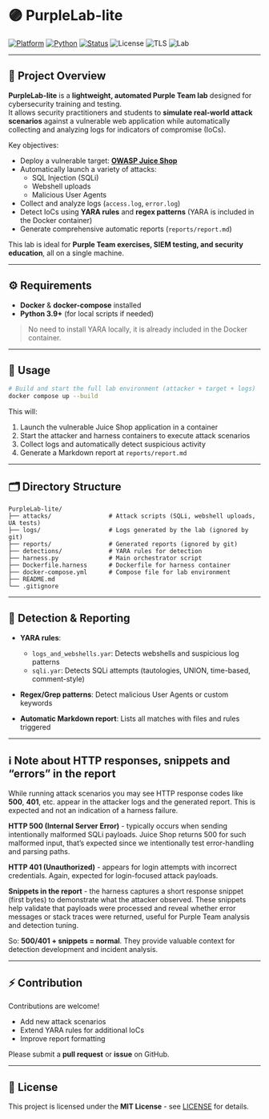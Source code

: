 # 🟣 PurpleLab-lite

[![Platform](https://img.shields.io/badge/Platform-Windows%20%7C%20Linux-lightgrey)](https://github.com/x-pwn3d/mini-c2)
[![Python](https://img.shields.io/badge/Python-3.10%2B-blue)](https://www.python.org/)
[![Status](https://img.shields.io/badge/Status-Functional-brightgreen)](https://github.com/x-pwn3d/mini-c2)
![License](https://img.shields.io/badge/License-MIT-orange)
![TLS](https://img.shields.io/badge/TLS-Lab%20Certs-blue)
![Lab](https://img.shields.io/badge/Lab-Educational-lightgrey)

---

## 📖 Project Overview

**PurpleLab-lite** is a **lightweight, automated Purple Team lab** designed for cybersecurity training and testing.  
It allows security practitioners and students to **simulate real-world attack scenarios** against a vulnerable web application while automatically collecting and analyzing logs for indicators of compromise (IoCs).

Key objectives:  

- Deploy a vulnerable target: **[OWASP Juice Shop](https://owasp.org/www-project-juice-shop/)**  
- Automatically launch a variety of attacks:
  - SQL Injection (SQLi)  
  - Webshell uploads  
  - Malicious User Agents  
- Collect and analyze logs (`access.log`, `error.log`)  
- Detect IoCs using **YARA rules** and **regex patterns** (YARA is included in the Docker container)  
- Generate comprehensive automatic reports (`reports/report.md`)  

This lab is ideal for **Purple Team exercises, SIEM testing, and security education**, all on a single machine.

---

## ⚙️ Requirements

- **Docker** & **docker-compose** installed  
- **Python 3.9+** (for local scripts if needed)  

> No need to install YARA locally, it is already included in the Docker container.

---

## 🚀 Usage

```bash
# Build and start the full lab environment (attacker + target + logs)
docker compose up --build
````

This will:

1. Launch the vulnerable Juice Shop application in a container
2. Start the attacker and harness containers to execute attack scenarios
3. Collect logs and automatically detect suspicious activity
4. Generate a Markdown report at `reports/report.md`

---

## 🗂 Directory Structure

```
PurpleLab-lite/
├── attacks/                # Attack scripts (SQLi, webshell uploads, UA tests)
├── logs/                   # Logs generated by the lab (ignored by git)
├── reports/                # Generated reports (ignored by git)
├── detections/             # YARA rules for detection
├── harness.py              # Main orchestrator script
├── Dockerfile.harness      # Dockerfile for harness container
├── docker-compose.yml      # Compose file for lab environment
├── README.md
└── .gitignore
```

---

## 🧩 Detection & Reporting

* **YARA rules**:

  * `logs_and_webshells.yar`: Detects webshells and suspicious log patterns
  * `sqli.yar`: Detects SQLi attempts (tautologies, UNION, time-based, comment-style)
* **Regex/Grep patterns**: Detect malicious User Agents or custom keywords
* **Automatic Markdown report**: Lists all matches with files and rules triggered

---

## ℹ️ Note about HTTP responses, snippets and “errors” in the report

While running attack scenarios you may see HTTP response codes like **500**, **401**, etc. appear in the attacker logs and the generated report. This is expected and not an indication of a harness failure.

**HTTP 500 (Internal Server Error)** - typically occurs when sending intentionally malformed SQLi payloads. Juice Shop returns 500 for such malformed input, that’s expected since we intentionally test error-handling and parsing paths.

**HTTP 401 (Unauthorized)** - appears for login attempts with incorrect credentials. Again, expected for login-focused attack payloads.

**Snippets in the report** - the harness captures a short response snippet (first bytes) to demonstrate what the attacker observed. These snippets help validate that payloads were processed and reveal whether error messages or stack traces were returned, useful for Purple Team analysis and detection tuning.

So: **500/401 + snippets = normal**. They provide valuable context for detection development and incident analysis.

---

## ⚡ Contribution

Contributions are welcome!

* Add new attack scenarios
* Extend YARA rules for additional IoCs
* Improve report formatting

Please submit a **pull request** or **issue** on GitHub.

---

## 📜 License

This project is licensed under the **MIT License** - see [LICENSE](./LICENSE) for details.
